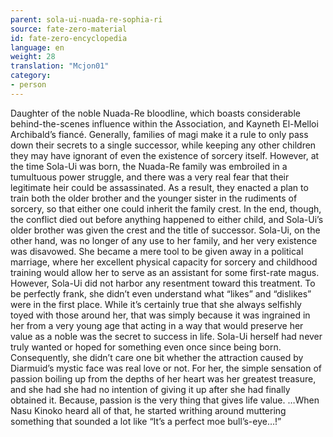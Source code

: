 ```yaml
---
parent: sola-ui-nuada-re-sophia-ri
source: fate-zero-material
id: fate-zero-encyclopedia
language: en
weight: 28
translation: "Mcjon01"
category:
- person
---
```


Daughter of the noble Nuada-Re bloodline, which boasts considerable behind-the-scenes influence within the Association, and Kayneth El-Melloi Archibald’s fiancé.
Generally, families of magi make it a rule to only pass down their secrets to a single successor, while keeping any other children they may have ignorant of even the existence of sorcery itself. However, at the time Sola-Ui was born, the Nuada-Re family was embroiled in a tumultuous power struggle, and there was a very real fear that their legitimate heir could be assassinated. As a result, they enacted a plan to train both the older brother and the younger sister in the rudiments of sorcery, so that either one could inherit the family crest.
In the end, though, the conflict died out before anything happened to either child, and Sola-Ui’s older brother was given the crest and the title of successor. Sola-Ui, on the other hand, was no longer of any use to her family, and her very existence was disavowed. She became a mere tool to be given away in a political marriage, where her excellent physical capacity for sorcery and childhood training would allow her to serve as an assistant for some first-rate magus.
However, Sola-Ui did not harbor any resentment toward this treatment. To be perfectly frank, she didn’t even understand what “likes” and “dislikes” were in the first place. While it’s certainly true that she always
selfishly toyed with those around her, that was simply because it was ingrained in her from a very young age that acting in a way that would preserve her value as a noble was the secret to success in life. Sola-Ui herself had never truly wanted or hoped for something even once since being born.
Consequently, she didn’t care one bit whether the attraction caused by Diarmuid’s mystic face was real love or not. For her, the simple sensation of passion boiling up from the depths of her heart was her greatest treasure, and she had she had no intention of giving it up after she had finally obtained it. Because, passion is the very thing that gives life value.
…When Nasu Kinoko heard all of that, he started writhing around muttering something that sounded a lot like “It’s a perfect moe bull’s-eye…!”
